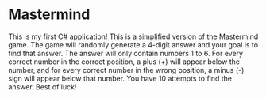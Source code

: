 # Mastermind

This is my first C# application!
This is a simplified version of the Mastermind game. The game will randomly generate a 4-digit answer and your goal is to find that answer.
The answer will only contain numbers 1 to 6. For every correct number in the correct position, a plus (+) will appear below the number,
and for every correct number in the wrong position, a minus (-) sign will appear below that number.
You have 10 attempts to find the answer. Best of luck!
